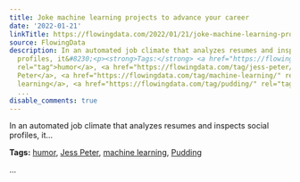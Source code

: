 ```yaml
---
title: Joke machine learning projects to advance your career
date: '2022-01-21'
linkTitle: https://flowingdata.com/2022/01/21/joke-machine-learning-projects-to-advance-your-career/
source: FlowingData
description: In an automated job climate that analyzes resumes and inspects social
  profiles, it&#8230;<p><strong>Tags:</strong> <a href="https://flowingdata.com/tag/humor/"
  rel="tag">humor</a>, <a href="https://flowingdata.com/tag/jess-peter/" rel="tag">Jess
  Peter</a>, <a href="https://flowingdata.com/tag/machine-learning/" rel="tag">machine
  learning</a>, <a href="https://flowingdata.com/tag/pudding/" rel="tag">Pudding</a></p>
  ...
disable_comments: true
---
```

In an automated job climate that analyzes resumes and inspects social profiles, it&#8230;<p><strong>Tags:</strong> <a href="https://flowingdata.com/tag/humor/" rel="tag">humor</a>, <a href="https://flowingdata.com/tag/jess-peter/" rel="tag">Jess Peter</a>, <a href="https://flowingdata.com/tag/machine-learning/" rel="tag">machine learning</a>, <a href="https://flowingdata.com/tag/pudding/" rel="tag">Pudding</a></p> ...